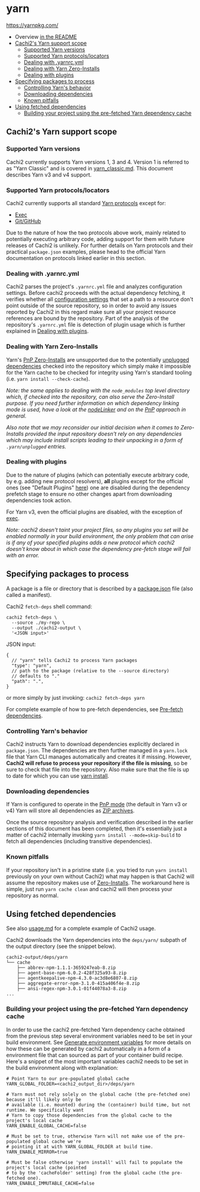 # yarn

<https://yarnpkg.com/>

* Overview [in the README][readme-yarn]
* [Cachi2's Yarn support scope](#cachi2s-yarn-support-scope)
    * [Supported Yarn versions](#supported-yarn-versions)
    * [Supported Yarn protocols/locators](#supported-yarn-protocolslocators)
    * [Dealing with .yarnrc.yml](#dealing-with-yarnrcyml)
    * [Dealing with Yarn Zero-Installs](#dealing-with-yarn-zero-installs)
    * [Dealing with plugins](#dealing-with-plugins)
* [Specifying packages to process](#specifying-packages-to-process)
    * [Controlling Yarn's behavior](#controlling-yarns-behavior)
    * [Downloading dependencies](#downloading-dependencies)
    * [Known pitfalls](#known-pitfalls)
* [Using fetched dependencies](#using-fetched-dependencies)
    * [Building your project using the pre-fetched Yarn dependency
cache](#building-your-project-using-the-pre-fetched-yarn-dependency-cache)

## Cachi2's Yarn support scope

### Supported Yarn versions

Cachi2 currently supports Yarn versions 1, 3 and 4. Version 1 is referred to as
"Yarn Classic" and is covered in [yarn_classic.md](yarn_classic.md). This document
describes Yarn v3 and v4 support.

### Supported Yarn protocols/locators

Cachi2 currently supports all standard
[Yarn protocols](<https://yarnpkg.com/protocols/>) except for:
- [Exec](https://yarnpkg.com/protocol/exec)
- [Git/GitHub](https://yarnpkg.com/protocol/git)

Due to the nature of how the two protocols above work, mainly related to potentially executing
arbitrary code, adding support for them with future releases of Cachi2 is unlikely. For further
details on Yarn protocols and their practical ``package.json`` examples, please head to the
official Yarn documentation on protocols linked earlier in this section.

### Dealing with .yarnrc.yml
Cachi2 parses the project's ``.yarnrc.yml`` file and analyzes configuration settings. Before cachi2
proceeds with the actual dependency fetching, it verifies whether all [configuration
settings](https://yarnpkg.com/configuration/yarnrc) that set a path to a resource don't point
outside of the source repository, so in order to avoid any issues reported by Cachi2 in this regard
make sure all your project resource references are bound by the repository. Part of the analysis of
the repository's ``.yarnrc.yml`` file is detection of plugin usage which is further explained in
[Dealing with plugins](#dealing-with-plugins).

### Dealing with Yarn Zero-Installs

Yarn's [PnP Zero-Installs](https://yarnpkg.com/features/caching#zero-installs) are unsupported due to
the potentially [unplugged dependencies](https://yarnpkg.com/advanced/lexicon#unplugged-package)
checked into the repository which simply make it impossible for the Yarn cache to be checked for
integrity using Yarn's standard tooling (i.e. ``yarn install --check-cache``).

_Note: the same applies to dealing with the ``node_modules`` top level directory which, if checked
into the repository, can also serve the Zero-Install purpose. If you need further information on
which dependency linking mode is used, have a look at the
[nodeLinker](https://yarnpkg.com/configuration/yarnrc#nodeLinker) and on the
[PnP](https://yarnpkg.com/features/pnp/) approach in general._

_Also note that we may reconsider our initial decision when it comes to Zero-Installs provided the
input repository doesn't rely on any dependencies which may include install scripts leading to
their unpacking in a form of ``.yarn/unplugged`` entries._

### Dealing with plugins
Due to the nature of plugins (which can potentially execute arbitrary code, by e.g. adding new
protocol resolvers), **all** plugins except for the official ones (see "Default Plugins"
[here](https://yarnpkg.com/api)) one are disabled during the dependency prefetch stage to ensure
no other changes apart from downloading dependencies took action.

For Yarn v3, even the official plugins are disabled, with the exception of
[exec](https://v3.yarnpkg.com/features/plugins#official-plugins).

_Note: cachi2 doesn't taint your project files, so any plugins you set will be enabled normally
in your build environment, the only problem that can arise is if any of your specified plugins adds
a new protocol which cachi2 doesn't know about in which case the dependency pre-fetch stage will
fail with an error._

## Specifying packages to process

A package is a file or directory that is described by a
[package.json](https://yarnpkg.com/configuration/manifest/) file (also called a
manifest).

Cachi2 ``fetch-deps`` shell command:

```shell
cachi2 fetch-deps \
  --source ./my-repo \
  --output ./cachi2-output \
  '<JSON input>'
```

JSON input:
```jsonc
{
  // "yarn" tells Cachi2 to process Yarn packages
  "type": "yarn",
  // path to the package (relative to the --source directory)
  // defaults to "."
  "path": ".",
}
```

or more simply by just invoking:
``cachi2 fetch-deps yarn``

For complete example of how to pre-fetch dependencies, see [Pre-fetch dependencies][usage-prefetch].

### Controlling Yarn's behavior

Cachi2 instructs Yarn to download dependencies explicitly declared in ``package.json``. The
dependencies are then further managed in a ``yarn.lock`` file that Yarn CLI manages automatically
and creates it if missing. However, **Cachi2 will refuse to process your repository if the file is
missing**, so be sure to check that file into the repository. Also make sure that the file is up
to date for which you can use [yarn
install](https://yarnpkg.com/getting-started/usage/#installing-all-the-dependencies).

### Downloading dependencies
If Yarn is configured to operate in the [PnP mode](https://yarnpkg.com/features/pnp) (the
default in Yarn v3 or v4) Yarn will store all dependencies as [ZIP
archives](https://yarnpkg.com/features/pnp/#packages-are-stored-inside-zip-archives-how-can-i-access-their-files).

Once the source repository analysis and verification described in the earlier sections of this
document has been completed, then it's essentially just a matter of cachi2 internally invoking
``yarn install --mode=skip-build`` to fetch all dependencies (including transitive dependencies).

### Known pitfalls
If your repository isn't in a pristine state (i.e. you tried to run ``yarn install`` previously on
your own without Cachi2) what may happen is that Cachi2 will assume the repository makes use of
[Zero-Installs](#dealing-with-yarn-zero-installs). The workaround here is simple, just run ``yarn
cache clean`` and cachi2 will then process your repository as normal.
    
## Using fetched dependencies

See also [usage.md](usage.md) for a complete example of Cachi2 usage.

Cachi2 downloads the Yarn dependencies into the ``deps/yarn/`` subpath of the output directory (see
the snippet below).

```text
cachi2-output/deps/yarn
└── cache
    ├── abbrev-npm-1.1.1-3659247eab-8.zip
    ├── agent-base-npm-6.0.2-428f325a93-8.zip
    ├── agentkeepalive-npm-4.3.0-ac3d8e6807-8.zip
    ├── aggregate-error-npm-3.1.0-415a406f4e-8.zip
    ├── ansi-regex-npm-3.0.1-01f44078a3-8.zip
...
```

### Building your project using the pre-fetched Yarn dependency cache
In order to use the cachi2 pre-fetched Yarn dependency cache obtained from the previous step
several environment variables need to be set in your build environment.
See [Generate environment variables][usage-genenv] for more details on how these can be
generated by cachi2 automatically in a form of a environment file that can sourced as part of your
container build recipe. Here's a snippet of the most important variables cachi2 needs to be set in
the build environment along with explanation:

```
# Point Yarn to our pre-populated global cache
YARN_GLOBAL_FOLDER=<cachi2_output_dir>/deps/yarn

# Yarn must not rely solely on the global cache (the pre-fetched one) because it'll likely only be
# available (i.e. mounted) during the (container) build time, but not runtime. We specifically want
# Yarn to copy those dependencies from the global cache to the project's local cache
YARN_ENABLE_GLOBAL_CACHE=false

# Must be set to true, otherwise Yarn will not make use of the pre-populated global cache we're
# pointing it at with YARN_GLOBAL_FOLDER at build time.
YARN_ENABLE_MIRROR=true

# Must be false otherwise 'yarn install' will fail to populate the project's local cache (pointed
# to by the 'cacheFolder' setting) from the global cache (the pre-fetched one).
YARN_ENABLE_IMMUTABLE_CACHE=false
```

[readme-yarn]: ../README.md#yarn
[usage-prefetch]: usage.md#pre-fetch-dependencies
[usage-genenv]: usage.md#generate-environment-variables
